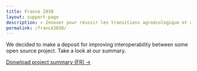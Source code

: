 ```yaml
---
title: France 2030
layout: support-page
description: « Innover pour réussir les transitions agroécologique et alimentaire »
permalink: /france2030/
---
```

<p class="text-gray">
    We decided to make a deposit for improving interoperability between some open source project.
    Take a look at our summary.
</p>
<p class="text-center">
  <a href="/docs/osfarm_fr.pdf" target='_blank' class="btn btn-outline">Donwload project summary (FR) &rarr;</a>
</p>